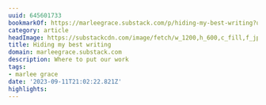 ```yaml
---
uuid: 645601733
bookmarkOf: https://marleegrace.substack.com/p/hiding-my-best-writing?utm_source=post-email-title&publication_id=366784&post_id=136903015&utm_campaign=email-post-title&isFreemail=true&r=5cjn3&utm_medium=email
category: article
headImage: https://substackcdn.com/image/fetch/w_1200,h_600,c_fill,f_jpg,q_auto:good,fl_progressive:steep,g_auto/https%3A%2F%2Fsubstack-post-media.s3.amazonaws.com%2Fpublic%2Fimages%2F57449009-9054-4b72-971b-33ccb7b36963_2566x2031.jpeg
title: Hiding my best writing
domain: marleegrace.substack.com
description: Where to put our work
tags:
- marlee grace
date: '2023-09-11T21:02:22.821Z'
highlights: 
---
```



